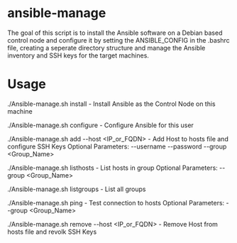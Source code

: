 # ansible-manage
The goal of this script is to install the Ansible software on a Debian based control node and configure it by setting the ANSIBLE_CONFIG in the .bashrc file, creating a seperate directory structure and manage the Ansible inventory and SSH keys for the target machines.

# Usage
./Ansible-manage.sh install - Install Ansible as the Control Node on this machine

./Ansible-manage.sh configure - Configure Ansible for this user

./Ansible-manage.sh add --host <IP_or_FQDN> - Add Host to hosts file and configure SSH Keys
        Optional Parameters: --username <Username> --password <Password> --group <Group_Name>

./Ansible-manage.sh listhosts - List hosts in group
        Optional Parameters: --group <Group_Name>

./Ansible-manage.sh listgroups - List all groups

./Ansible-manage.sh ping - Test connection to hosts
        Optional Parameters: --group <Group_Name>

./Ansible-manage.sh remove --host <IP_or_FQDN> - Remove Host from hosts file and revolk SSH Keys
